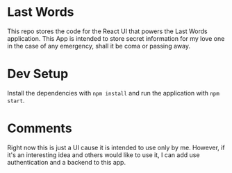 # Last Words
This repo stores the code for the React UI that powers the Last Words application. This App is intended to store secret information for my love one in the case of any emergency, shall it be coma or passing away.

# Dev Setup
Install the dependencies with `npm install` and run the application with `npm start`.

# Comments
Right now this is just a UI cause it is intended to use only by me. However, if it's an interesting idea and others would like to use it, I can add use authentication and a backend to this app.